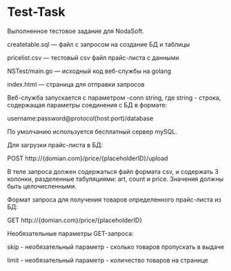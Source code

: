 # Test-Task
Выполненное тестовое задание для NodaSoft.

createtable.sql — файл с запросом на создание БД и таблицы

pricelist.csv — тестовый csv файл прайс-листа с данными

NSTest/main.go — исходный код веб-службы на golang

index.html — страница для отправки запросов

Веб-служба запускается с параметром -conn string, где string - строка, содержащая параметры соединения с БД в формате:

  username:password@protocol(host:port)/database
  
По умолчанию используется бесплатный сервер mySQL.


Для загрузки прайс-листа в БД:

  POST http://{domian.com}/price/{placeholderID}/upload
  
В теле запроса должен содержаться файл формата csv, и содержать 3 колонки, разделенные табуляциями: art, count и price. Значения должны быть целочисленными.


Формат запроса для получения товаров определенного прайс-листа из БД:

  GET http://{domian.com}/price/{placeholderID}
  
Необязательные параметры GET-запроса:

  skip - необязательный параметр - сколько товаров пропускать в выдаче
  
  limit - необязательный параметр - количество товаров на странице
